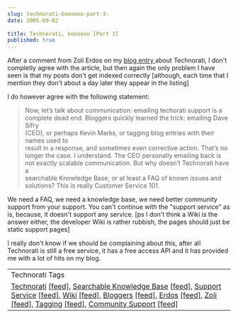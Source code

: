 ```yaml
---
slug: technorati-boooooo-part-3-
date: 2005-09-02
 
title: Technorati, boooooo [Part 3]
published: true
---
```

After a comment from <a>Zoli Erdos</a> on my <a href="http://www.kinlan.co.uk/2005/09/technoratiboooooo.html">blog entry </a>about Technorati, I don't completly agree with the article, but then again the only problem I have seen is that my posts don't get indexed correctly [although, each time that I mention they don't about a day later they appear in the listing]<p />I do however agree with the following statement:<p /><blockquote class="posterous_medium_quote"><p>Now, let’s talk about communication: emailing techorati support is a<br />complete dead end. Bloggers quickly learned the trick: emailing Dave Sifry<br />(CEO), or perhaps Kevin Marks, or tagging blog entries with their names used to<br />result in a response, and sometimes even corrective action. That’s no<br />longer the case. I understand. The CEO personally emailing back is<br />not exactly scalable communication. But why doesn’t Technorati have a<br />searchable Knowledge Base, or at least a FAQ of known issues and<br />solutions? This is really Customer Service 101.</p></blockquote>We need a FAQ, we need a knowledge base, we need better community support from your support.  You can't continue with the "support service" as is, because, it doesn't support any service. [ps I don't think a Wiki is the answer either, the developer Wiki is rather rubbish, the pages should just be static support pages]<p />I really don't know if we should be complaining about this, after all Technorati is still a free service, it has a free access API and it has provided me with a lot of hits on my blog.<p /><table class="TechnoratiHead TagHeader">
<tr><td>Technorati Tags</td></tr>
<tr class="Technorati"><td>
<a href="https://paul.kinlan.me/tags/Technorati" class="Tag" rel="tag">Technorati</a> <a href="http://feeds.technorati.com/feed/posts/tag/Technorati" class="Tag">[feed]</a>, <a href="https://paul.kinlan.me/tags/Searchable%20Knowledge%20Base" class="Tag" rel="tag">Searchable Knowledge Base</a> <a href="http://feeds.technorati.com/feed/posts/tag/Searchable%20Knowledge%20Base" class="Tag">[feed]</a>, <a href="https://paul.kinlan.me/tags/Support%20Service" class="Tag" rel="tag">Support Service</a> <a href="http://feeds.technorati.com/feed/posts/tag/Support%20Service" class="Tag">[feed]</a>, <a href="https://paul.kinlan.me/tags/Wiki" class="Tag" rel="tag">Wiki</a> <a href="http://feeds.technorati.com/feed/posts/tag/Wiki" class="Tag">[feed]</a>, <a href="https://paul.kinlan.me/tags/Bloggers" class="Tag" rel="tag">Bloggers</a> <a href="http://feeds.technorati.com/feed/posts/tag/Bloggers" class="Tag">[feed]</a>, <a href="https://paul.kinlan.me/tags/Erdos" class="Tag" rel="tag">Erdos</a> <a href="http://feeds.technorati.com/feed/posts/tag/Erdos" class="Tag">[feed]</a>, <a href="https://paul.kinlan.me/tags/Zoli" class="Tag" rel="tag">Zoli</a> <a href="http://feeds.technorati.com/feed/posts/tag/Zoli" class="Tag">[feed]</a>, <a href="https://paul.kinlan.me/tags/Tagging" class="Tag" rel="tag">Tagging</a> <a href="http://feeds.technorati.com/feed/posts/tag/Tagging" class="Tag">[feed]</a>, <a href="https://paul.kinlan.me/tags/Community%20Support" class="Tag" rel="tag">Community Support</a> <a href="http://feeds.technorati.com/feed/posts/tag/Community%20Support" class="Tag">[feed]</a>
</td></tr>
</table><div class="blogger-post-footer"><img class="posterous_download_image" src="https://blogger.googleusercontent.com/tracker/8109338-112570294409631276?l=www.kinlan.co.uk%2Findex.html" height="1" alt="" width="1" /></div>

